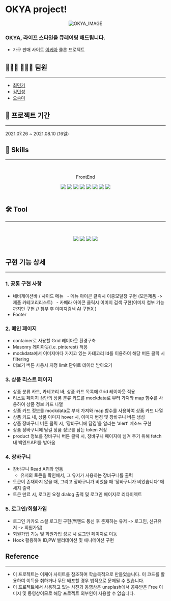 # OKYA project!

<p align="center">
<img src="https://i.postimg.cc/rpYH4DT8/OKYA.jpg" alt="OKYA_IMAGE" />

### OKYA, 라이프 스타일을 큐레이팅 해드립니다.

- 가구 판매 사이트 [이케아](https://www.ikea.com/kr/ko/) 클론 프로젝트

## 💁🏻‍♂️ 💁🏻‍♀️ 팀원

---

- [최민기](https://github.com/samankey)
- [김민성](https://github.com/Minseongkimm)
- [오송미](https://github.com/songmiO)

## 📅 프로젝트 기간

---

2021.07.26 ~ 2021.08.10 (16일)

## 🔑 Skills

---

<br/>
<p align="center">
FrontEnd
<p align="center">
<img src="https://img.shields.io/badge/React-61DAFB?style=flat&logo=React&logoColor=black"/></a>
<img src="https://img.shields.io/badge/ReactRouter-CA4245?style=flat&logo=ReactRouter&logoColor=black"/></a>
<img src="https://img.shields.io/badge/ReactHook-61DAFB?style=flat"/></a>
<img src="https://img.shields.io/badge/ Styled-components-DB7093?style=flat&logo=styled-components&logoColor=white"/></a>
<img src="https://img.shields.io/badge/ JavaScript-F7DF1E?style=flat&logo=JavaScript&logoColor=white"/></a>
<img src="https://img.shields.io/badge/Git-F05032?style=flat&logo=Git&logoColor=white"/></a>
<img src="https://img.shields.io/badge/ESLint-4B32C3?style=flat&logo=ESLint&logoColor=white"/></a>
<img src="https://img.shields.io/badge/Prettier-F7B93E?style=flat&logo=Prettier&logoColor=white"/></a>
<br/>
<br/>

## 🛠 Tool

---

<br/>
<p align="center">
<img src="https://img.shields.io/badge/Trello-0052CC?style=flat&logo=Trello&logoColor=white"/></a>
<img src="https://img.shields.io/badge/Slack-4A154B?style=flat&logo=Slack&logoColor=white"/></a>
<img src="https://img.shields.io/badge/GitHub-181717?style=flat&logo=GitHub&logoColor=white"/></a>
<img src="https://img.shields.io/badge/Postman-FF6C37?style=flat&logo=Postman&logoColor=white"/></a>
<br/>
<br/>

## 구현 기능 상세

---

### 1. 공통 구현 사항

- 네비게이션바 / 사이드 메뉴
    - 메뉴 아이콘 클릭시 이중모달창 구현 (모든제품 -> 제품 카테고리리스트)
    - 카메라 아이콘 클릭시 이미지 검색 구현(이미지 첨부 기능까지만 구현 // 첨부 후 이미지검색 AI 구현X )
- Footer

### 2. 메인 페이지

- container로 사용할 Grid 레이아웃 환경구축
- Masonry 레이아웃(i.e. pinterest) 적용
- mockdata에서 이미지마다 가지고 있는 카테고리 Id를 이용하여 해당 버튼 클릭 시 filtering
- 더보기 버튼 사용시 지정 limit 단위로 데이터 받아오기

### 3. 상품 리스트 페이지

- 상품 분류 카드, 카테고리 바, 상품 카드 목록에 Grid 레이아웃 적용
- 리스트 페이지 상단의 상품 분류 카드를 mockdata로 부터 가져와 map 함수를 사용하여 상품 정보 카드 나열
- 상품 카드 정보를 mockdata로 부터 가져와 map 함수를 사용하여 상품 카드 나열
- 상품 카드 내, 상품 이미지 hover 시, 이미지 변경 및 장바구니 버튼 생성
- 상품 장바구니 버튼 클릭 시, ‘장바구니에 담김’을 알리는 ‘alert’ 메소드 구현
- 상품 장바구니에 담길 상품 정보를 담는 token 저장
- product 정보를 장바구니 버튼 클릭 시, 장바구니 페이지에 넘겨 주기 위해 fetch 내 백엔드API를 받아옴

### 4. 장바구니

- 장바구니 Read API와 연동
  - 유저의 토큰을 확인해서, 그 유저가 사용하는 장바구니를 출력
- 토큰이 존재하지 않을 때, 그리고 장바구니가 비었을 때 ‘장바구니가 비었습니다’ 메세지 출력
- 토큰 만료 시, 로그인 요청 dialog 출력 및 로그인 페이지로 리다이렉트

### 5. 로그인/회원가입

- 로그인
  카카오 소셜 로그인 구현(백엔드 통신 후 존재하는 유저 -> 로그인, 신규유저 -> 회원가입)
- 회원가입 기능 및 회원가입 성공 시 로그인 페이지로 이동
- Hook 활용하여 ID,PW 밸리데이션 및 애니메이션 구현

## Reference

---

- 이 프로젝트는 이케아 사이트를 참조하여 학습목적으로 만들었습니다. 이 코드를 활용하여 이득을 취하거나 무단 배포할 경우 법적으로 문제될 수 있습니다.
- 이 프로젝트에서 사용하고 있는 사진과 동영상은 unsplash에서 공유받은 Free 이미지 및 동영상이므로 해당 프로젝트 외부인이 사용할 수 없습니다.
